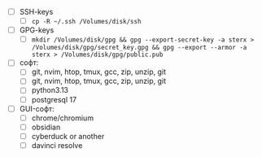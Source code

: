 - [ ] SSH-keys
	- [ ] `cp -R ~/.ssh /Volumes/disk/ssh`
- [ ] GPG-keys
	- [ ] `mkdir /Volumes/disk/gpg && gpg --export-secret-key -a sterx > /Volumes/disk/gpg/secret_key.gpg && gpg --export --armor -a sterx > /Volumes/disk/gpg/public.pub`
- [ ] софт:
	- [ ] git, nvim, htop, tmux, gcc, zip, unzip, git
	- [ ] git, nvim, htop, tmux, gcc, zip, unzip, git
	- [ ] python3.13
	- [ ] postgresql 17
- [ ] GUI-софт:
	- [ ] chrome/chromium
	- [ ] obsidian
	- [ ] cyberduck or another
	- [ ] davinci resolve